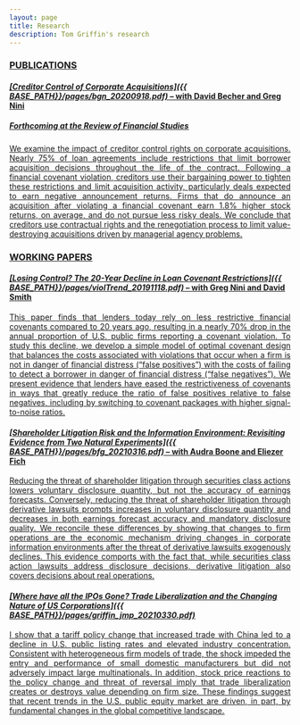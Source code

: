 ```yaml
---
layout: page
title: Research
description: Tom Griffin's research
---
```


### <u>PUBLICATIONS<u>

#### *[Creditor Control of Corporate Acquisitions]({{ BASE_PATH}}/pages/bgn_20200918.pdf)* – with <a href="https://www.lebow.drexel.edu/people/davidbecher">David Becher</a> and <a href="https://sites.google.com/view/gregnini/home">Greg Nini</a>
##### Forthcoming at the *Review of Financial Studies*
<div align="justify"> 
We examine the impact of creditor control rights on corporate acquisitions. Nearly 75% of loan agreements include restrictions that limit borrower acquisition decisions throughout the life of the contract. Following a financial covenant violation, creditors use their bargaining power to tighten these restrictions and limit acquisition activity, particularly deals expected to earn negative announcement returns. Firms that do announce an acquisition after violating a financial covenant earn 1.8% higher stock returns, on average, and do not pursue less risky deals. We conclude that creditors use contractual rights and the renegotiation process to limit value-destroying acquisitions driven by managerial agency problems.
</div>

### <u>WORKING PAPERS<u>

#### *[Losing Control? The 20-Year Decline in Loan Covenant Restrictions]({{ BASE_PATH}}/pages/violTrend_20191118.pdf)* – with <a href="https://sites.google.com/view/gregnini/home">Greg Nini</a> and <a href="https://www.commerce.virginia.edu/faculty/smith">David Smith</a>
<div align="justify"> 
This paper finds that lenders today rely on less restrictive financial covenants compared to 20 years ago, resulting in a nearly 70% drop in the annual proportion of U.S. public firms reporting a covenant violation. To study this decline, we develop a simple model of optimal covenant design that balances the costs associated with violations that occur when a firm is not in danger of financial distress (“false positives”) with the costs of failing to detect a borrower in danger of financial distress (“false negatives”). We present evidence that lenders have eased the restrictiveness of covenants in ways that greatly reduce the ratio of false positives relative to false negatives, including by switching to covenant packages with higher signal-to-noise ratios.
</div>

#### *[Shareholder Litigation Risk and the Information Environment: Revisiting Evidence from Two Natural Experiments]({{ BASE_PATH}}/pages/bfg_20210316.pdf)* – with <a href="https://sites.google.com/site/audralboone/home?authuser=0">Audra Boone</a> and <a href="https://www.lebow.drexel.edu/people/eliezerfich">Eliezer Fich</a>
<div align="justify"> 
Reducing the threat of shareholder litigation through securities class actions lowers voluntary disclosure quantity, but not the accuracy of earnings forecasts. Conversely, reducing the threat of shareholder litigation through derivative lawsuits prompts increases in voluntary disclosure quantity and decreases in both earnings forecast accuracy and mandatory disclosure quality. We reconcile these differences by showing that changes to firm operations are the economic mechanism driving changes in corporate information environments after the threat of derivative lawsuits exogenously declines. This evidence comports with the fact that, while securities class action lawsuits address disclosure decisions, derivative litigation also covers decisions about real operations.
</div>

#### *[Where have all the IPOs Gone? Trade Liberalization and the Changing Nature of US Corporations]({{ BASE_PATH}}/pages/griffin_jmp_20210330.pdf)*
<div align="justify"> 
I show that a tariff policy change that increased trade with China led to a decline in U.S. public listing rates and elevated industry concentration. Consistent with heterogeneous firm models of trade, the shock impeded the entry and performance of small domestic manufacturers but did not adversely impact large multinationals. In addition, stock price reactions to the policy change and threat of reversal imply that trade liberalization creates or destroys value depending on firm size. These findings suggest that recent trends in the U.S. public equity market are driven, in part, by fundamental changes in the global competitive landscape.
</div>

<!-- Note: this is how to write a comment in HTML. Everything in here won't show up on your webpage.-->

<!--
To increase the size of the title, use fewer # in front of the paper title.
To decrease the size of the title, use more #. 
To remove the italics, remove the * before and after the description
To remove the underline from the title, remove the <u> tags (<u> and </u>)
-->
